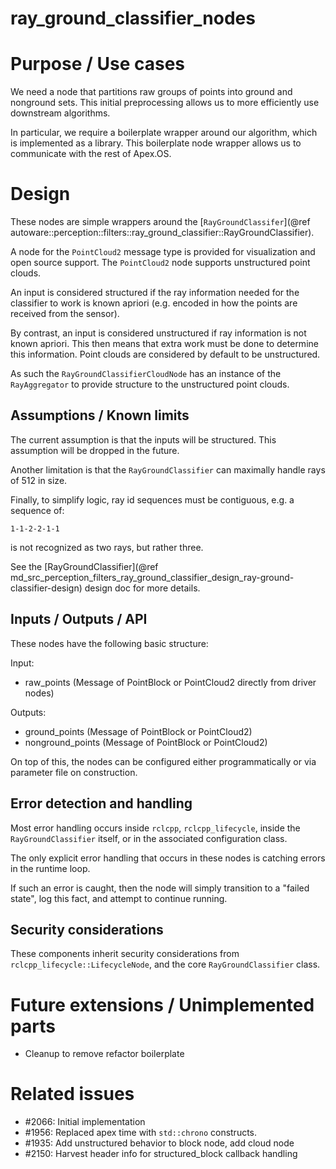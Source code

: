 ray_ground_classifier_nodes
=============

# Purpose / Use cases

We need a node that partitions raw groups of points into ground and nonground sets.
This initial preprocessing allows us to more efficiently use downstream algorithms.

In particular, we require a boilerplate wrapper around our algorithm, which is implemented as a
library. This boilerplate node wrapper allows us to communicate with the rest of Apex.OS.

# Design

These nodes are simple wrappers around the
[`RayGroundClassifer`](@ref autoware::perception::filters::ray_ground_classifier::RayGroundClassifier).

A node for the `PointCloud2` message type is provided for visualization and open source support.
The `PointCloud2` node supports unstructured point clouds.

An input is considered structured if the ray information needed for the classifier to work is
known apriori (e.g. encoded in how the points are received from the sensor).

By contrast, an input is considered unstructured if ray information is not known apriori.
This then means that extra work must be done to determine this information. Point clouds
are considered by default to be unstructured.

As such the `RayGroundClassifierCloudNode` has an instance of the `RayAggregator` to provide
structure to the unstructured point clouds.


## Assumptions / Known limits

The current assumption is that the inputs will be structured. This assumption will be
dropped in the future.

Another limitation is that the `RayGroundClassifier` can maximally handle rays of
512 in size.

Finally, to simplify logic, ray id sequences must be contiguous, e.g. a sequence of:

```
1-1-2-2-1-1
```

is not recognized as two rays, but rather three.

See the
[RayGroundClassifier](@ref md_src_perception_filters_ray_ground_classifier_design_ray-ground-classifier-design)
design doc for more details.

## Inputs / Outputs / API

These nodes have the following basic structure:

Input:
- raw_points (Message of PointBlock or PointCloud2 directly from driver nodes)

Outputs:
- ground_points (Message of PointBlock or PointCloud2)
- nonground_points (Message of PointBlock or PointCloud2)

On top of this, the nodes can be configured either programmatically or via parameter file
on construction.


## Error detection and handling

Most error handling occurs inside `rclcpp`, `rclcpp_lifecycle`, inside the `RayGroundClassifier`
itself, or in the associated configuration class.

The only explicit error handling that occurs in these nodes is catching errors in the runtime loop.

If such an error is caught, then the node will simply transition to a "failed state", log this fact,
and attempt to continue running.

## Security considerations

These components inherit security considerations from `rclcpp_lifecycle::LifecycleNode`, and
the core `RayGroundClassifier` class.


# Future extensions / Unimplemented parts

- Cleanup to remove refactor boilerplate

# Related issues

- #2066: Initial implementation
- #1956: Replaced apex time with `std::chrono` constructs.
- #1935: Add unstructured behavior to block node, add cloud node
- #2150: Harvest header info for structured_block callback handling

